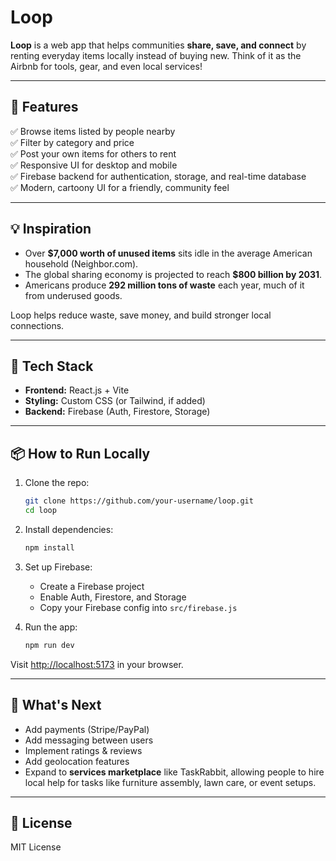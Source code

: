 # Loop

**Loop** is a web app that helps communities **share, save, and connect** by renting everyday items locally instead of buying new. Think of it as the Airbnb for tools, gear, and even local services!

---

## 🌟 Features

✅ Browse items listed by people nearby  
✅ Filter by category and price  
✅ Post your own items for others to rent  
✅ Responsive UI for desktop and mobile  
✅ Firebase backend for authentication, storage, and real-time database  
✅ Modern, cartoony UI for a friendly, community feel

---

## 💡 Inspiration

- Over **$7,000 worth of unused items** sits idle in the average American household (Neighbor.com).
- The global sharing economy is projected to reach **$800 billion by 2031**.
- Americans produce **292 million tons of waste** each year, much of it from underused goods.

Loop helps reduce waste, save money, and build stronger local connections.

---

## 🚀 Tech Stack

- **Frontend:** React.js + Vite
- **Styling:** Custom CSS (or Tailwind, if added)
- **Backend:** Firebase (Auth, Firestore, Storage)

---

## 📦 How to Run Locally

1. Clone the repo:

    ```bash
    git clone https://github.com/your-username/loop.git
    cd loop
    ```

2. Install dependencies:

    ```bash
    npm install
    ```

3. Set up Firebase:
    - Create a Firebase project
    - Enable Auth, Firestore, and Storage
    - Copy your Firebase config into `src/firebase.js`

4. Run the app:

    ```bash
    npm run dev
    ```

Visit [http://localhost:5173](http://localhost:5173) in your browser.

---

## 🚧 What's Next

- Add payments (Stripe/PayPal)
- Add messaging between users
- Implement ratings & reviews
- Add geolocation features
- Expand to **services marketplace** like TaskRabbit, allowing people to hire local help for tasks like furniture assembly, lawn care, or event setups.
---

## 📄 License

MIT License
